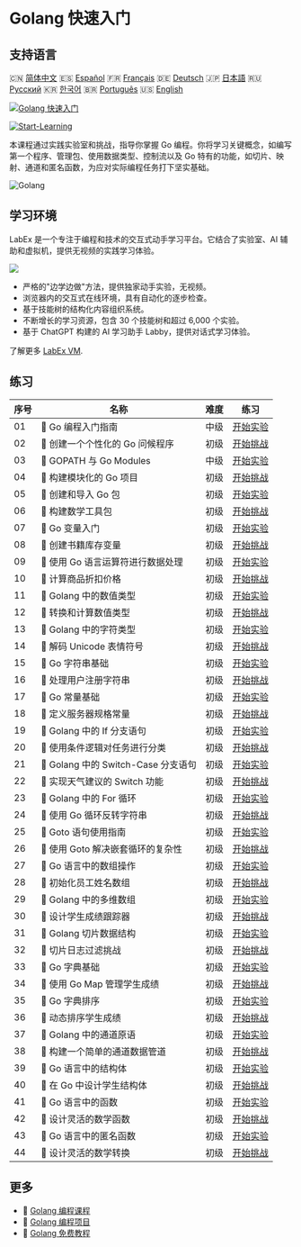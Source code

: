 # Golang 快速入门

## 支持语言

🇨🇳 [简体中文](README_zh.md) 🇪🇸 [Español](README_es.md) 🇫🇷 [Français](README_fr.md) 🇩🇪 [Deutsch](README_de.md) 🇯🇵 [日本語](README_ja.md) 🇷🇺 [Русский](README_ru.md) 🇰🇷 [한국어](README_ko.md) 🇧🇷 [Português](README_pt.md) 🇺🇸 [English](README.md) 

[![Golang 快速入门](https://cover-creator.labex.io/quick-start-with-go.png?lang=zh)](https://labex.io/zh/courses/quick-start-with-go)

[![Start-Learning](https://img.shields.io/badge/Start-Learning-whitesmoke?style=for-the-badge)](https://labex.io/zh/courses/quick-start-with-go)

本课程通过实践实验室和挑战，指导你掌握 Go 编程。你将学习关键概念，如编写第一个程序、管理包、使用数据类型、控制流以及 Go 特有的功能，如切片、映射、通道和匿名函数，为应对实际编程任务打下坚实基础。

![Golang](https://img.shields.io/badge/Golang-whitesmoke?style=for-the-badge&logo=golang)


## 学习环境

LabEx 是一个专注于编程和技术的交互式动手学习平台。它结合了实验室、AI 辅助和虚拟机，提供无视频的实践学习体验。

![](https://tutorial-screenshot.getvm.io/images/vm-1725247253.png)

- 严格的"边学边做"方法，提供独家动手实验，无视频。
- 浏览器内的交互式在线环境，具有自动化的逐步检查。
- 基于技能树的结构化内容组织系统。
- 不断增长的学习资源，包含 30 个技能树和超过 6,000 个实验。
- 基于 ChatGPT 构建的 AI 学习助手 Labby，提供对话式学习体验。

了解更多 [LabEx VM](https://support.labex.io/using-labex/virtual-machine).

## 练习

|   序号 | 名称                                | 难度   | 练习                                                                                                                    |
|--------|-------------------------------------|--------|-------------------------------------------------------------------------------------------------------------------------|
|     01 | 📖 Go 编程入门指南                  | 中级   | <a target='_blank' href='https://labex.io/zh/tutorials/go-beginner-s-guide-to-go-programming-149062'>开始实验</a>       |
|     02 | 🎯 创建一个个性化的 Go 问候程序     | 初级   | <a target='_blank' href='https://labex.io/zh/tutorials/go-craft-a-personalized-go-greeting-435633'>开始挑战</a>         |
|     03 | 📖 GOPATH 与 Go Modules             | 中级   | <a target='_blank' href='https://labex.io/zh/tutorials/go-gopath-and-module-149063'>开始实验</a>                        |
|     04 | 🎯 构建模块化的 Go 项目             | 初级   | <a target='_blank' href='https://labex.io/zh/tutorials/go-build-a-modular-go-project-435640'>开始挑战</a>               |
|     05 | 📖 创建和导入 Go 包                 | 初级   | <a target='_blank' href='https://labex.io/zh/tutorials/go-creating-and-importing-go-packages-149064'>开始实验</a>       |
|     06 | 🎯 构建数学工具包                   | 初级   | <a target='_blank' href='https://labex.io/zh/tutorials/go-build-a-math-utility-package-435676'>开始挑战</a>             |
|     07 | 📖 Go 变量入门                      | 初级   | <a target='_blank' href='https://labex.io/zh/tutorials/go-introduction-to-go-variables-149065'>开始实验</a>             |
|     08 | 🎯 创建书籍库存变量                 | 初级   | <a target='_blank' href='https://labex.io/zh/tutorials/go-craft-book-inventory-variables-435684'>开始挑战</a>           |
|     09 | 📖 使用 Go 语言运算符进行数据处理   | 初级   | <a target='_blank' href='https://labex.io/zh/tutorials/go-data-processing-with-operators-in-golang-149066'>开始实验</a> |
|     10 | 🎯 计算商品折扣价格                 | 初级   | <a target='_blank' href='https://labex.io/zh/tutorials/calculate-product-discount-price-435694'>开始挑战</a>            |
|     11 | 📖 Golang 中的数值类型              | 初级   | <a target='_blank' href='https://labex.io/zh/tutorials/go-numerical-types-in-golang-149067'>开始实验</a>                |
|     12 | 🎯 转换和计算数值类型               | 初级   | <a target='_blank' href='https://labex.io/zh/tutorials/convert-and-calculate-numeric-types-435824'>开始挑战</a>         |
|     13 | 📖 Golang 中的字符类型              | 初级   | <a target='_blank' href='https://labex.io/zh/tutorials/go-character-types-in-golang-149068'>开始实验</a>                |
|     14 | 🎯 解码 Unicode 表情符号            | 初级   | <a target='_blank' href='https://labex.io/zh/tutorials/go-decode-unicode-emojis-435852'>开始挑战</a>                    |
|     15 | 📖 Go 字符串基础                    | 初级   | <a target='_blank' href='https://labex.io/zh/tutorials/go-go-string-fundamentals-149069'>开始实验</a>                   |
|     16 | 🎯 处理用户注册字符串               | 初级   | <a target='_blank' href='https://labex.io/zh/tutorials/go-process-user-registration-strings-436083'>开始挑战</a>        |
|     17 | 📖 Go 常量基础                      | 初级   | <a target='_blank' href='https://labex.io/zh/tutorials/go-go-constants-fundamentals-149070'>开始实验</a>                |
|     18 | 🎯 定义服务器规格常量               | 初级   | <a target='_blank' href='https://labex.io/zh/tutorials/go-define-server-size-constants-436400'>开始挑战</a>             |
|     19 | 📖 Golang 中的 If 分支语句          | 初级   | <a target='_blank' href='https://labex.io/zh/tutorials/go-if-branch-statement-in-golang-149071'>开始实验</a>            |
|     20 | 🎯 使用条件逻辑对任务进行分类       | 初级   | <a target='_blank' href='https://labex.io/zh/tutorials/go-sort-tasks-with-conditional-logic-436418'>开始挑战</a>        |
|     21 | 📖 Golang 中的 Switch-Case 分支语句 | 初级   | <a target='_blank' href='https://labex.io/zh/tutorials/go-switch-case-branch-statements-in-golang-149072'>开始实验</a>  |
|     22 | 🎯 实现天气建议的 Switch 功能       | 初级   | <a target='_blank' href='https://labex.io/zh/tutorials/go-implement-weather-advice-switch-436449'>开始挑战</a>          |
|     23 | 📖 Golang 中的 For 循环             | 初级   | <a target='_blank' href='https://labex.io/zh/tutorials/go-for-loops-in-golang-149073'>开始实验</a>                      |
|     24 | 🎯 使用 Go 循环反转字符串           | 初级   | <a target='_blank' href='https://labex.io/zh/tutorials/go-reverse-string-with-go-loop-436520'>开始挑战</a>              |
|     25 | 📖 Goto 语句使用指南                | 初级   | <a target='_blank' href='https://labex.io/zh/tutorials/go-goto-statement-usage-149074'>开始实验</a>                     |
|     26 | 🎯 使用 Goto 解决嵌套循环的复杂性   | 初级   | <a target='_blank' href='https://labex.io/zh/tutorials/go-solve-nested-loop-complexity-with-goto-436529'>开始挑战</a>   |
|     27 | 📖 Go 语言中的数组操作              | 初级   | <a target='_blank' href='https://labex.io/zh/tutorials/go-array-operations-in-golang-149075'>开始实验</a>               |
|     28 | 🎯 初始化员工姓名数组               | 初级   | <a target='_blank' href='https://labex.io/zh/tutorials/go-initialize-employee-names-array-436643'>开始挑战</a>          |
|     29 | 📖 Golang 中的多维数组              | 初级   | <a target='_blank' href='https://labex.io/zh/tutorials/go-multidimensional-arrays-in-golang-149076'>开始实验</a>        |
|     30 | 🎯 设计学生成绩跟踪器               | 初级   | <a target='_blank' href='https://labex.io/zh/tutorials/go-design-a-student-grade-tracker-436649'>开始挑战</a>           |
|     31 | 📖 Golang 切片数据结构              | 初级   | <a target='_blank' href='https://labex.io/zh/tutorials/go-golang-slice-data-structures-149077'>开始实验</a>             |
|     32 | 🎯 切片日志过滤挑战                 | 初级   | <a target='_blank' href='https://labex.io/zh/tutorials/go-slice-log-filter-challenge-436686'>开始挑战</a>               |
|     33 | 📖 Go 字典基础                      | 初级   | <a target='_blank' href='https://labex.io/zh/tutorials/go-go-dictionary-fundamentals-149080'>开始实验</a>               |
|     34 | 🎯 使用 Go Map 管理学生成绩         | 初级   | <a target='_blank' href='https://labex.io/zh/tutorials/go-manage-student-grades-with-go-maps-436735'>开始挑战</a>       |
|     35 | 📖 Go 字典排序                      | 初级   | <a target='_blank' href='https://labex.io/zh/tutorials/go-sorting-go-dictionaries-149095'>开始实验</a>                  |
|     36 | 🎯 动态排序学生成绩                 | 初级   | <a target='_blank' href='https://labex.io/zh/tutorials/go-sort-student-grades-dynamically-437203'>开始挑战</a>          |
|     37 | 📖 Golang 中的通道原语              | 初级   | <a target='_blank' href='https://labex.io/zh/tutorials/go-channel-primitives-in-golang-149096'>开始实验</a>             |
|     38 | 🎯 构建一个简单的通道数据管道       | 初级   | <a target='_blank' href='https://labex.io/zh/tutorials/go-build-a-simple-channel-data-pipeline-437199'>开始挑战</a>     |
|     39 | 📖 Go 语言中的结构体                | 初级   | <a target='_blank' href='https://labex.io/zh/tutorials/go-structures-in-golang-149097'>开始实验</a>                     |
|     40 | 🎯 在 Go 中设计学生结构体           | 初级   | <a target='_blank' href='https://labex.io/zh/tutorials/go-design-student-struct-in-go-437202'>开始挑战</a>              |
|     41 | 📖 Go 语言中的函数                  | 初级   | <a target='_blank' href='https://labex.io/zh/tutorials/go-functions-in-golang-149098'>开始实验</a>                      |
|     42 | 🎯 设计灵活的数学函数               | 初级   | <a target='_blank' href='https://labex.io/zh/tutorials/go-design-flexible-math-function-437200'>开始挑战</a>            |
|     43 | 📖 Go 语言中的匿名函数              | 初级   | <a target='_blank' href='https://labex.io/zh/tutorials/go-anonymous-functions-in-golang-149099'>开始实验</a>            |
|     44 | 🎯 设计灵活的数学转换               | 初级   | <a target='_blank' href='https://labex.io/zh/tutorials/go-design-flexible-math-transformations-437201'>开始挑战</a>     |

## 更多

- 🔗 [Golang 编程课程](https://github.com/labex-labs/awesome-programming-courses)
- 🔗 [Golang 编程项目](https://github.com/labex-labs/awesome-programming-projects)
- 🔗 [Golang 免费教程](https://github.com/labex-labs/go-free-tutorials)

